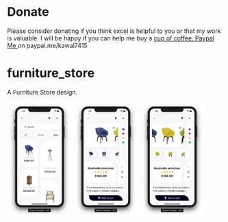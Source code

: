 # Donate

Please consider donating if you think excel is helpful to you or that my work is valuable. I will be happy if you can help me buy a [cup of coffee. Paypal Me ](https://www.paypal.me/kawal7415) on paypal.me/kawal7415

# furniture_store

A Furniture Store design.

<img src="furniture_store_1.png" width="30%" height="30%"> <img src="furniture_store_2.png" width="30%" height="30%"> <img src="furniture_store_3.png" width="30%" height="30%">